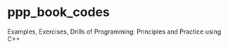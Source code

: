 ppp_book_codes
==============

Examples, Exercises, Drills of Programming: Principles and Practice using C++
